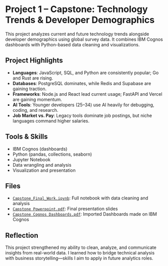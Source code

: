 # Project 1 – Capstone: Technology Trends & Developer Demographics

This project analyzes current and future technology trends alongside developer demographics using global survey data. It combines IBM Cognos dashboards with Python-based data cleaning and visualizations.

## Project Highlights

- **Languages**: JavaScript, SQL, and Python are consistently popular; Go and Rust are rising.
- **Databases**: PostgreSQL dominates, while Redis and Supabase are gaining traction.
- **Frameworks**: Node.js and React lead current usage; FastAPI and Vercel are gaining momentum.
- **AI Tools**: Younger developers (25–34) use AI heavily for debugging, coding, and research.
- **Job Market vs. Pay**: Legacy tools dominate job postings, but niche languages command higher salaries.

## Tools & Skills

- IBM Cognos (dashboards)
- Python (pandas, collections, seaborn)
- Jupyter Notebook
- Data wrangling and analysis
- Visualization and presentation

## Files

- [`Capstone_Final_Work.ipynb`](Capstone_Final_Work.ipynb): Full notebook with data cleaning and analysis
- [`Capstone Powerpoint.pdf`](Capstone%20Powerpoint.pdf): Final presentation slides
- [`Capstone Cognos Dashboards.pdf`](Capstone%20Cognos%20Dashboard.pdf): Imported Dashboards made on IBM Cognos


## Reflection

This project strengthened my ability to clean, analyze, and communicate insights from real-world data. I learned how to bridge technical analysis with business storytelling—skills I aim to apply in future analytics roles.
